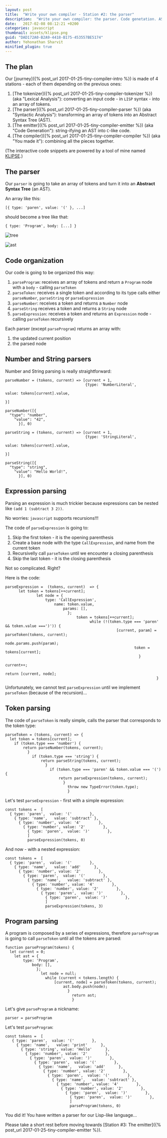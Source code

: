 ```yaml
---
layout: post
title:  "Write your own compiler - Station #2: the parser"
description:  "Write your own compiler: the parser. Code genetation. AST. Abstract syntax tree. lisp. javascript."
date:   2017-02-08 08:12:21 +0200
categories: javascript
thumbnail: assets/klipse.png
guid: "DAD172A0-B2A9-4418-B175-453557BE5174"
author: Yehonathan Sharvit
minified_plugin: true
---
```


## The plan

Our [journey]({% post_url 2017-01-25-tiny-compiler-intro %}) is made of 4 stations - each of them depending on the previous ones:

1. [The tokenizer]({% post_url 2017-01-25-tiny-compiler-tokenizer %}) (aka "Lexical Analysis"): converting an input code - in `LISP` syntax - into an array of tokens.
2. [The parser]({% post_url 2017-01-25-tiny-compiler-parser %}) (aka "Syntactic Analysis"): transforming an array of tokens into an Abstract Syntax Tree (AST).
3. [The emitter]({% post_url 2017-01-25-tiny-compiler-emitter %}) (aka "Code Generation"): string-ifying an AST into `C`-like code.
4. [The compiler]({% post_url 2017-01-25-tiny-compiler-compiler %}) (aka "You made it"): combining all the pieces together.

(The interactive code snippets are powered by a tool of mine named [KLIPSE](https://github.com/viebel/klipse).)

## The parser


Our `parser` is going to take an array of tokens and turn it into an **Abstract Syntax Tree** (an AST).

An array like this: 

`[{ type: 'paren', value: '(' }, ...]` 

should become a tree like that:

`{ type: 'Program', body: [...] }`


![tree](/assets/tree.jpg)

![ast](/assets/ast.png)

## Code organization

Our code is going to be organized this way:

1. `parseProgram`: receives an array of tokens and return a `Program` node with a `body` - calling `parseToken`
2. `parseToken`: receives a single token and according to its type calls either `parseNumber`, `parseString` or `parseExpression`
3. `parseNumber`: receives a token and returns a `Number` node
4. `parseString` receives a token and returns a `String` node
5. `parseExpression`: receives a token and returns an `Expression` node - calling `parseToken` recursively

Each parser (except `parseProgram`) returns an array with:

1. the updated current position
2. the parsed node

## Number and String parsers

Number and String parsing is really straightforward:

~~~eval-js
parseNumber = (tokens, current) => [current + 1,
                                    {type: 'NumberLiteral',
									                                     value: tokens[current].value,
																		                                     }]
~~~

~~~eval-js
parseNumber([{
  "type": "number",
    "value": "42",
	  }], 0)
~~~

~~~eval-js
parseString = (tokens, current) => [current + 1,
                                    {type: 'StringLiteral',
									                                     value: tokens[current].value,
																		                                     }]
~~~

~~~eval-js
parseString([{
  "type": "string",
    "value": "Hello World!",
	  }], 0)
~~~

## Expression parsing

Parsing an expression is much trickier because expressions can be nested like `(add 1 (subtract 3 2))`.

No worries: `javascript` supports recursions!!!

The code of `parseExpression` is going to:

1. Skip the first token - it is the opening parenthesis
2. Create a base node with the type `CallExpression`, and name from the current token
3. Recursivelly call `parseToken` until we encounter a closing parenthesis
4. Skip the last token - it is the closing parenthesis

Not so complicated. Right?

Here is the code:

~~~eval-js
parseExpression =  (tokens, current)  => {
	  let token = tokens[++current];
			  let node = {
			      type: 'CallExpression',
				      name: token.value,
					      params: [],
						    };							
							    token = tokens[++current];								  
									  while (!(token.type === 'paren' && token.value ===')')) {
											      [current, param] = parseToken(tokens, current);
												      node.params.push(param);
													      token = tokens[current];
														    }									
																  current++;
																    return [current, node];
																	}
~~~


Unfortunately, we cannot test `parseExpression` until we implement `parseToken` (because of the recursion)...

## Token parsing

The code of `parseToken` is really simple, calls the parser that corresponds to the token type:

~~~eval-js
parseToken = (tokens, current) => {
  let token = tokens[current];
    if (token.type === 'number') {
	    return parseNumber(tokens, current);
		  }
		    if (token.type === 'string') {
			    return parseString(tokens, current);
				  }
				    if (token.type === 'paren' && token.value === '(') {
					    return parseExpression(tokens, current);
						  }
						    throw new TypeError(token.type);
							}
~~~

Let's test `parseExpression` - first with a simple expression:

~~~eval-js
const tokens =  [
  { type: 'paren',  value: '('        },
    { type: 'name',   value: 'subtract' },
	  { type: 'number', value: '4'        },
	    { type: 'number', value: '2'        },
		  { type: 'paren',  value: ')'        }, 
		  ]
		  parseExpression(tokens, 0)
~~~

And now - with a nested expression:

~~~eval-js
const tokens =  [
  { type: 'paren',  value: '('        },
    { type: 'name',   value: 'add'      },
	  { type: 'number', value: '2'        },
	    { type: 'paren',  value: '('        },
		  { type: 'name',   value: 'subtract' },
		    { type: 'number', value: '4'        },
			  { type: 'number', value: '2'        },
			    { type: 'paren',  value: ')'        }, 
				  { type: 'paren',  value: ')'        }, 
				  ]
				  parseExpression(tokens, 3)
~~~

## Program parsing

A program is composed by a series of expressions, therefore `parseProgram` is going to call `parseToken` until all the tokens are parsed:

~~~eval-js
function parseProgram(tokens) {
  let current = 0;
    let ast = {
	    type: 'Program',
		    body: [],
			  };
			    let node = null;
				  while (current < tokens.length) {
				      [current, node] = parseToken(tokens, current);
					      ast.body.push(node);
						    }
							  return ast;
							  }
~~~

Let's give `parseProgram` a nickname:

~~~eval-js
parser = parseProgram
~~~

Let's test `parseProgram`:

~~~eval-js
const tokens =  [
   { type: 'paren',  value: '('        },
     { type: 'name',   value: 'print'      },
	   { type: 'string', value: 'Hello'      },
	     { type: 'number', value: '2'        },
		   { type: 'paren',  value: ')'        }, 
		     { type: 'paren',  value: '('        },
			   { type: 'name',   value: 'add'      },
			     { type: 'number', value: '2'        },
				   { type: 'paren',  value: '('        },
				     { type: 'name',   value: 'subtract' },
					   { type: 'number', value: '4'        },
					     { type: 'number', value: '2'        },
						   { type: 'paren',  value: ')'        }, 
						     { type: 'paren',  value: ')'        }, 
							 ]
							 parseProgram(tokens, 0)
~~~

You did it! 
You have written a parser for our Lisp-like language...

Please take a short rest before moving towards [Station #3: The emitter]({% post_url 2017-01-25-tiny-compiler-emitter %}).
